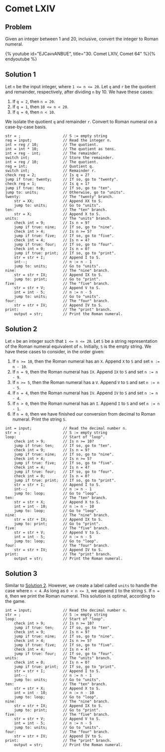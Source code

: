 # Comet LXIV

## Problem

Given an integer between 1 and 20, inclusive, convert the integer to Roman
numeral.

{% youtube id="EJCavvANBUE", title="30. Comet LXIV, Comet 64" %}{% endyoutube %}

## Solution 1

Let `n` be the input integer, where `1 <= n <= 20`. Let `q` and `r` be the
quotient and remainder, respectively, after dividing `n` by 10. We have these
cases:

1. If `q = 2`, then `n = 20`.
1. If `q = 1`, then `10 <= n < 20`.
1. If `q = 0`, then `n < 10`.

We isolate the quotient `q` and remainder `r`. Convert to Roman numeral on a
case-by-case basis.

```
str = ;                   // S := empty string
reg = input;              // Read the integer n.
int = reg / 10;           // The quotient.
int = int * 10;           // The quotient as tens.
int = reg - int;          // The remainder.
switch int;               // Store the remainder.
int = reg / 10;           // The quotient.
reg = int;                // Quotient q.
switch int;               // Remainder r.
check reg = 2;            // Is q = 2?
jump if true: twenty;     // If so, go to "twenty".
check reg = 1;            // Is q = 1?
jump if true: ten;        // If so, go to "ten".
jump to: units;           // Otherwise, go to "units".
twenty:                   // The "twenty" branch.
    str = XX;             // Append XX to S.
    jump to: units;       // Go to "units".
ten:                      // The "ten" branch.
    str = X;              // Append X to S.
units:                    // The "units" branch.
    check int = 9;        // Is n = 9?
    jump if true: nine;   // If so, go to "nine".
    check int > 4;        // Is n >= 5?
    jump if true: five;   // If so, go to "five".
    check int = 4;        // Is n = 4?
    jump if true: four;   // If so, go to "four".
    check int = 0;        // Is n = 0?
    jump if true: print;  // If so, go to "print".
    str = str + I;        // Append I to S.
    int--;                // n := n - 1
    jump to: units;       // Go to "units".
nine:                     // The "nine" branch.
    str = str + IX;       // Append IX to S.
    jump to: print;       // Go to "print".
five:                     // The "five" branch.
    str = str + V;        // Append V to S.
    int = int - 5;        // n := n - 5
    jump to: units;       // Go to "units".
four:                     // The "four" branch.
    str = str + IV;       // Append IV to S.
print:                    // The "print" branch.
    output = str;         // Print the Roman numeral.
```

## Solution 2

Let `n` be an integer such that `1 <= n <= 20`. Let `S` be a string
representation of the Roman numeral equivalent of `n`. Initially, `S` is the
empty string. We have these cases to consider, in the order given:

1. If `n >= 10`, then the Roman numeral has an `X`. Append `X` to `S` and set
   `n := n - 10`.
1. If `n = 9`, then the Roman numeral has `IX`. Append `IX` to `S` and set
   `n := n - 9`.
1. If `n >= 5`, then the Roman numeral has a `V`. Append `V` to `S` and set
   `n := n - 5`.
1. If `n = 4`, then the Roman numeral has `IV`. Append `IV` to `S` and set
   `n := n - 4`.
1. If `n > 0`, then the Roman numeral has an `I`. Append `I` to `S` and set
   `n := n - 1`.
1. If `n = 0`, then we have finished our conversion from decimal to Roman
   numeral. Print the string `S`.

```
int = input;              // Read the decimal number n.
str = ;                   // S := empty string
loop:                     // Start of "loop".
    check int > 9;        // Is n >= 10?
    jump if true: ten;    // If so, go to "ten".
    check int = 9;        // Is n = 9?
    jump if true: nine;   // If so, go to "nine".
    check int > 4;        // Is n >= 5?
    jump if true: five;   // If so, go to "five".
    check int = 4;        // Is n = 4?
    jump if true: four;   // If so, go to "four".
    check int = 0;        // Is n = 0?
    jump if true: print;  // If so, go to "print".
    str = str + I;        // Append I to S.
    int--;                // n := n - 1
    jump to: loop;        // Go to "loop".
ten:                      // The "ten" branch.
    str = str + X;        // Append X to S.
    int = int - 10;       // n := n - 10
    jump to: loop;        // Go to "loop".
nine:                     // The "nine" branch.
    str = str + IX;       // Append IX to S.
    jump to: print;       // Go to "print".
five:                     // The "five" branch.
    str = str + V;        // Append V to S.
    int = int - 5;        // n := n - 5
    jump to: loop;        // Go to "loop".
four:                     // The "four" branch.
    str = str + IV;       // Append IV to S.
print:                    // The "print" branch.
    output = str;         // Print the Roman numeral.
```

## Solution 3

Similar to [Solution 2](#solution-2). However, we create a label called `units`
to handle the case where `n < 4`. As long as `0 < n <= 3`, we append `I` to the
string `S`. If `n = 0`, then we print the Roman numeral. This solution is
optimal, according to the game.

```
int = input;              // Read the decimal number n.
str = ;                   // S := empty string
loop:                     // Start of "loop".
    check int > 9;        // Is n >= 10?
    jump if true: ten;    // If so, go to "ten".
    check int = 9;        // Is n = 9?
    jump if true: nine;   // If so, go to "nine".
    check int > 4;        // Is n >= 5?
    jump if true: five;   // If so, go to "five".
    check int = 4;        // Is n = 4?
    jump if true: four;   // If so, go to "four".
units:                    // The "units" branch.
    check int = 0;        // Is n = 0?
    jump if true: print;  // If so, go to "print".
    str = str + I;        // Append I to S.
    int--;                // n := n - 1
    jump to: units;       // Go to "units".
ten:                      // The "ten" branch.
    str = str + X;        // Append X to S.
    int = int - 10;       // n := n - 10
    jump to: loop;        // Go to "loop".
nine:                     // The "nine" branch.
    str = str + IX;       // Append IX to S.
    jump to: print;       // Go to "print".
five:                     // The "five" branch.
    str = str + V;        // Append V to S.
    int = int - 5;        // n := n - 5
    jump to: units;       // Go to "units".
four:                     // The "four" branch.
    str = str + IV;       // Append IV to S.
print:                    // The "print" branch.
    output = str;         // Print the Roman numeral.
```
